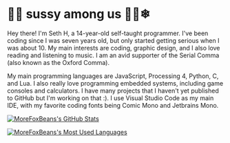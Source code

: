 # 👋🏼 sussy among us 🥶🥶❄

Hey there! I'm Seth H, a 14-year-old self-taught programmer. I've been coding since I was seven years old, but only started getting serious when I was about 10. My main interests are coding, graphic design, and I also love reading and listening to music. I am an avid supporter of the Serial Comma (also known as the Oxford Comma).

My main programming languages are JavaScript, Processing 4, Python, C, and Lua. I also really love programming embedded systems, including game consoles and calculators. I have many projects that I haven't yet published to GitHub but I'm working on that :). I use Visual Studio Code as my main IDE, with my favorite coding fonts being Comic Mono and Jetbrains Mono.

<a href="https://github.com/MoreFoxBeans"><img align="center" src="https://github-readme-stats.vercel.app/api?username=morefoxbeans&show_icons=true&theme=github_dark&border_color=30363D&border_radius=6" alt="MoreFoxBeans's GitHub Stats" /></a>

<a href="https://github.com/MoreFoxBeans"><img align="center" src="https://github-readme-stats.vercel.app/api/top-langs?username=morefoxbeans&layout=compact&theme=github_dark&border_color=30363D&border_radius=6" alt="MoreFoxBeans's Most Used Languages" /></a>
